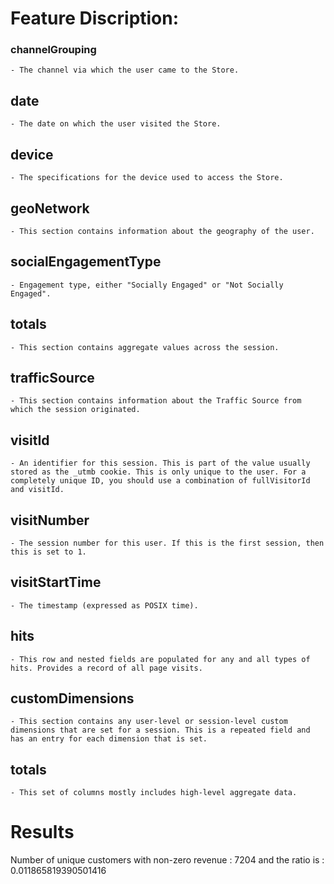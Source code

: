 # Feature Discription:

### channelGrouping 
	- The channel via which the user came to the Store.
## date 
	- The date on which the user visited the Store.
## device 
	- The specifications for the device used to access the Store.
## geoNetwork 
	- This section contains information about the geography of the user.
## socialEngagementType 
	- Engagement type, either "Socially Engaged" or "Not Socially Engaged".
## totals 
	- This section contains aggregate values across the session.
## trafficSource 
	- This section contains information about the Traffic Source from which the session originated.
## visitId 
	- An identifier for this session. This is part of the value usually stored as the _utmb cookie. This is only unique to the user. For a completely unique ID, you should use a combination of fullVisitorId and visitId.
## visitNumber 
	- The session number for this user. If this is the first session, then this is set to 1.
## visitStartTime 
	- The timestamp (expressed as POSIX time).
## hits 
	- This row and nested fields are populated for any and all types of hits. Provides a record of all page visits.
## customDimensions 
	- This section contains any user-level or session-level custom dimensions that are set for a session. This is a repeated field and has an entry for each dimension that is set.
## totals 
	- This set of columns mostly includes high-level aggregate data.

# Results

Number of unique customers with non-zero revenue :  7204 and the ratio is :  0.011865819390501416
